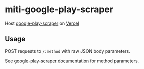 # miti-google-play-scraper

Host [google-play-scraper](https://github.com/facundoolano/google-play-scraper) on [Vercel](https://vercel.com)

## Usage

POST requests to `/:method` with raw JSON body parameters.

See [google-play-scraper documentation](https://github.com/facundoolano/google-play-scraper) for method parameters.
